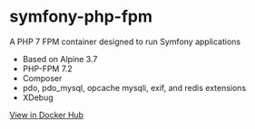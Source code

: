 # symfony-php-fpm
A PHP 7 FPM container designed to run Symfony applications

* Based on Alpine 3.7
* PHP-FPM 7.2
* Composer
* pdo, pdo_mysql, opcache mysqli, exif, and redis extensions
* XDebug

[View in Docker Hub](https://hub.docker.com/r/riches/symfony-php-fpm/)
